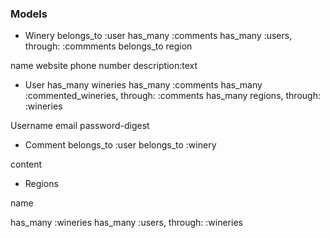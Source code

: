 ### Models

- Winery
belongs_to :user
has_many :comments
has_many :users, through: :commments
belongs_to region

name
website
phone number
description:text

- User
has_many wineries
has_many :comments
has_many :commented_wineries, through: :comments
has_many regions, through: :wineries

Username
email
password-digest

- Comment
belongs_to :user
belongs_to :winery

content

- Regions

name

has_many :wineries
has_many :users, through: :wineries